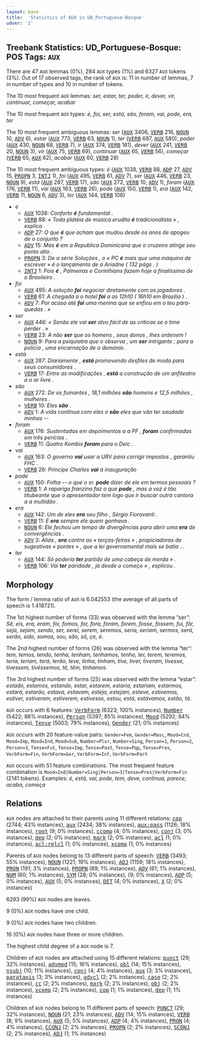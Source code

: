 ```yaml
---
layout: base
title:  'Statistics of AUX in UD_Portuguese-Bosque'
udver: '2'
---
```


## Treebank Statistics: UD_Portuguese-Bosque: POS Tags: `AUX`

There are 47 `AUX` lemmas (0%), 284 `AUX` types (1%) and 6327 `AUX` tokens (3%).
Out of 17 observed tags, the rank of `AUX` is: 11 in number of lemmas, 7 in number of types and 10 in number of tokens.

The 10 most frequent `AUX` lemmas: <em>ser, estar, ter, poder, ir, dever, vir, continuar, começar, acabar</em>

The 10 most frequent `AUX` types:  <em>é, foi, ser, está, são, foram, vai, pode, era, ter</em>

The 10 most frequent ambiguous lemmas: <em>ser</em> (<tt><a href="pt_bosque-pos-AUX.html">AUX</a></tt> 3406, <tt><a href="pt_bosque-pos-VERB.html">VERB</a></tt> 216, <tt><a href="pt_bosque-pos-NOUN.html">NOUN</a></tt> 10, <tt><a href="pt_bosque-pos-ADV.html">ADV</a></tt> 6), <em>estar</em> (<tt><a href="pt_bosque-pos-AUX.html">AUX</a></tt> 773, <tt><a href="pt_bosque-pos-VERB.html">VERB</a></tt> 63, <tt><a href="pt_bosque-pos-NOUN.html">NOUN</a></tt> 1), <em>ter</em> (<tt><a href="pt_bosque-pos-VERB.html">VERB</a></tt> 687, <tt><a href="pt_bosque-pos-AUX.html">AUX</a></tt> 580), <em>poder</em> (<tt><a href="pt_bosque-pos-AUX.html">AUX</a></tt> 430, <tt><a href="pt_bosque-pos-NOUN.html">NOUN</a></tt> 68, <tt><a href="pt_bosque-pos-VERB.html">VERB</a></tt> 7), <em>ir</em> (<tt><a href="pt_bosque-pos-AUX.html">AUX</a></tt> 374, <tt><a href="pt_bosque-pos-VERB.html">VERB</a></tt> 161), <em>dever</em> (<tt><a href="pt_bosque-pos-AUX.html">AUX</a></tt> 241, <tt><a href="pt_bosque-pos-VERB.html">VERB</a></tt> 20, <tt><a href="pt_bosque-pos-NOUN.html">NOUN</a></tt> 3), <em>vir</em> (<tt><a href="pt_bosque-pos-AUX.html">AUX</a></tt> 75, <tt><a href="pt_bosque-pos-VERB.html">VERB</a></tt> 69), <em>continuar</em> (<tt><a href="pt_bosque-pos-AUX.html">AUX</a></tt> 65, <tt><a href="pt_bosque-pos-VERB.html">VERB</a></tt> 56), <em>começar</em> (<tt><a href="pt_bosque-pos-VERB.html">VERB</a></tt> 65, <tt><a href="pt_bosque-pos-AUX.html">AUX</a></tt> 62), <em>acabar</em> (<tt><a href="pt_bosque-pos-AUX.html">AUX</a></tt> 60, <tt><a href="pt_bosque-pos-VERB.html">VERB</a></tt> 28)

The 10 most frequent ambiguous types:  <em>é</em> (<tt><a href="pt_bosque-pos-AUX.html">AUX</a></tt> 1038, <tt><a href="pt_bosque-pos-VERB.html">VERB</a></tt> 88, <tt><a href="pt_bosque-pos-ADP.html">ADP</a></tt> 27, <tt><a href="pt_bosque-pos-ADV.html">ADV</a></tt> 15, <tt><a href="pt_bosque-pos-PROPN.html">PROPN</a></tt> 3, <tt><a href="pt_bosque-pos-INTJ.html">INTJ</a></tt> 1), <em>foi</em> (<tt><a href="pt_bosque-pos-AUX.html">AUX</a></tt> 495, <tt><a href="pt_bosque-pos-VERB.html">VERB</a></tt> 61, <tt><a href="pt_bosque-pos-ADV.html">ADV</a></tt> 7), <em>ser</em> (<tt><a href="pt_bosque-pos-AUX.html">AUX</a></tt> 446, <tt><a href="pt_bosque-pos-VERB.html">VERB</a></tt> 23, <tt><a href="pt_bosque-pos-NOUN.html">NOUN</a></tt> 9), <em>está</em> (<tt><a href="pt_bosque-pos-AUX.html">AUX</a></tt> 287, <tt><a href="pt_bosque-pos-VERB.html">VERB</a></tt> 17), <em>são</em> (<tt><a href="pt_bosque-pos-AUX.html">AUX</a></tt> 272, <tt><a href="pt_bosque-pos-VERB.html">VERB</a></tt> 10, <tt><a href="pt_bosque-pos-ADV.html">ADV</a></tt> 1), <em>foram</em> (<tt><a href="pt_bosque-pos-AUX.html">AUX</a></tt> 176, <tt><a href="pt_bosque-pos-VERB.html">VERB</a></tt> 11), <em>vai</em> (<tt><a href="pt_bosque-pos-AUX.html">AUX</a></tt> 163, <tt><a href="pt_bosque-pos-VERB.html">VERB</a></tt> 26), <em>pode</em> (<tt><a href="pt_bosque-pos-AUX.html">AUX</a></tt> 150, <tt><a href="pt_bosque-pos-VERB.html">VERB</a></tt> 1), <em>era</em> (<tt><a href="pt_bosque-pos-AUX.html">AUX</a></tt> 142, <tt><a href="pt_bosque-pos-VERB.html">VERB</a></tt> 11, <tt><a href="pt_bosque-pos-NOUN.html">NOUN</a></tt> 6, <tt><a href="pt_bosque-pos-ADV.html">ADV</a></tt> 3), <em>ter</em> (<tt><a href="pt_bosque-pos-AUX.html">AUX</a></tt> 144, <tt><a href="pt_bosque-pos-VERB.html">VERB</a></tt> 106)


* <em>é</em>
  * <tt><a href="pt_bosque-pos-AUX.html">AUX</a></tt> 1038: <em>Conforto <b>é</b> fundamental .</em>
  * <tt><a href="pt_bosque-pos-VERB.html">VERB</a></tt> 88: <em>« Toda platéia de música erudita <b>é</b> tradicionalista » , explica .</em>
  * <tt><a href="pt_bosque-pos-ADP.html">ADP</a></tt> 27: <em>O que <b>é</b> que acham que mudou desde os anos de apogeu de o conjunto ?</em>
  * <tt><a href="pt_bosque-pos-ADV.html">ADV</a></tt> 15: <em>Mas <b>é</b> em a Republica Dominicana que o cruzeiro atinge seu ponto alto .</em>
  * <tt><a href="pt_bosque-pos-PROPN.html">PROPN</a></tt> 3: <em>De a série Soluções , o « PC <b>é</b> mais que uma máquina de escrever » é o lançamento de a Ariadne ( 132 págs . )</em>
  * <tt><a href="pt_bosque-pos-INTJ.html">INTJ</a></tt> 1: <em>Pois <b>é</b> , Palmeiras e Corinthians fazem hoje a finalíssima de o Brasileiro .</em>
* <em>foi</em>
  * <tt><a href="pt_bosque-pos-AUX.html">AUX</a></tt> 495: <em>A solução <b>foi</b> negociar diretamente com os jogadores .</em>
  * <tt><a href="pt_bosque-pos-VERB.html">VERB</a></tt> 61: <em>A chegada a o hotel <b>foi</b> a as 12h10 ( 16h10 em Brasília ) .</em>
  * <tt><a href="pt_bosque-pos-ADV.html">ADV</a></tt> 7: <em>Por acaso até <b>foi</b> uma menina que se enfiou em o teu pára-quedas . »</em>
* <em>ser</em>
  * <tt><a href="pt_bosque-pos-AUX.html">AUX</a></tt> 446: <em>« Senão ele vai <b>ser</b> alvo fácil de as críticas se o time perder . »</em>
  * <tt><a href="pt_bosque-pos-VERB.html">VERB</a></tt> 23: <em>A não <b>ser</b> que os homens , seus donos , lhes ordenem !</em>
  * <tt><a href="pt_bosque-pos-NOUN.html">NOUN</a></tt> 9: <em>Para a psiquiatra que o observa , um <b>ser</b> intrigante ; para a polícia , uma encarnação de o demónio .</em>
* <em>está</em>
  * <tt><a href="pt_bosque-pos-AUX.html">AUX</a></tt> 287: <em>Diariamente , <b>está</b> promovendo desfiles de moda para seus consumidores .</em>
  * <tt><a href="pt_bosque-pos-VERB.html">VERB</a></tt> 17: <em>Entre as modificações , <b>está</b> a construção de um anfiteatro a o ar livre .</em>
* <em>são</em>
  * <tt><a href="pt_bosque-pos-AUX.html">AUX</a></tt> 272: <em>De os fumantes , 18,1 milhões <b>são</b> homens e 12,5 milhões , mulheres .</em>
  * <tt><a href="pt_bosque-pos-VERB.html">VERB</a></tt> 10: <em>Eles <b>são</b> .</em>
  * <tt><a href="pt_bosque-pos-ADV.html">ADV</a></tt> 1: <em>A vida continua com eles e <b>são</b> eles que vão ter saudade minhas --</em>
* <em>foram</em>
  * <tt><a href="pt_bosque-pos-AUX.html">AUX</a></tt> 176: <em>Sustentadas em depoimentos a a PF , <b>foram</b> confirmadas em três perícias .</em>
  * <tt><a href="pt_bosque-pos-VERB.html">VERB</a></tt> 11: <em>Quatro Kombis <b>foram</b> para o Deic .</em>
* <em>vai</em>
  * <tt><a href="pt_bosque-pos-AUX.html">AUX</a></tt> 163: <em>O governo <b>vai</b> usar a URV para corrigir impostos , garantiu FHC .</em>
  * <tt><a href="pt_bosque-pos-VERB.html">VERB</a></tt> 26: <em>Príncipe Charles <b>vai</b> a inauguração</em>
* <em>pode</em>
  * <tt><a href="pt_bosque-pos-AUX.html">AUX</a></tt> 150: <em>Folha -- o que o sr. <b>pode</b> dizer de ele em termos pessoais ?</em>
  * <tt><a href="pt_bosque-pos-VERB.html">VERB</a></tt> 1: <em>A rapariga franzina faz o que <b>pode</b> , mas a voz é tão titubeante que o apresentador tem logo que ir buscar outra cantora a a multidão .</em>
* <em>era</em>
  * <tt><a href="pt_bosque-pos-AUX.html">AUX</a></tt> 142: <em>Um de eles <b>era</b> seu filho , Sérgio Fioravanti .</em>
  * <tt><a href="pt_bosque-pos-VERB.html">VERB</a></tt> 11: <em>E <b>era</b> sempre ele quem ganhava .</em>
  * <tt><a href="pt_bosque-pos-NOUN.html">NOUN</a></tt> 6: <em>Ele fechou um tempo de divergências para abrir uma <b>era</b> de convergências .</em>
  * <tt><a href="pt_bosque-pos-ADV.html">ADV</a></tt> 3: <em>Aliás , <b>era</b> contra as « terças-feiras » , propiciadoras de sugestivas « pontes » , que a lei governamental mais se batia ...</em>
* <em>ter</em>
  * <tt><a href="pt_bosque-pos-AUX.html">AUX</a></tt> 144: <em>Só poderia <b>ter</b> partido de uma cabeça de merda » .</em>
  * <tt><a href="pt_bosque-pos-VERB.html">VERB</a></tt> 106: <em>Vai <b>ter</b> paridade , já desde o começo » , explicou .</em>

## Morphology

The form / lemma ratio of `AUX` is 6.042553 (the average of all parts of speech is 1.418721).

The 1st highest number of forms (33) was observed with the lemma “ser”: <em>Sê, eis, era, eram, foi, fomos, for, fora, foram, forem, fosse, fossem, fui, fôr, seja, sejam, sendo, ser, serei, serem, seremos, seria, seriam, sermos, será, serão, sido, somos, sou, são, sô, çe, é</em>.

The 2nd highest number of forms (26) was observed with the lemma “ter”: <em>tem, temos, tendo, tenha, tenham, tenhamos, tenho, ter, terem, teremos, teria, teriam, terá, terão, teve, tinha, tinham, tive, tiver, tiveram, tivesse, tivessem, tivéssemos, tê, têm, tínhamos</em>.

The 3rd highest number of forms (25) was observed with the lemma “estar”: <em>estado, estamos, estando, estar, estarem, estaria, estariam, estarmos, estará, estarão, estava, estavam, esteja, estejam, esteve, estivemos, estiver, estiveram, estiverem, estivesse, estou, está, estávamos, estão, tá</em>.

`AUX` occurs with 6 features: <tt><a href="pt_bosque-feat-VerbForm.html">VerbForm</a></tt> (6323; 100% instances), <tt><a href="pt_bosque-feat-Number.html">Number</a></tt> (5422; 86% instances), <tt><a href="pt_bosque-feat-Person.html">Person</a></tt> (5397; 85% instances), <tt><a href="pt_bosque-feat-Mood.html">Mood</a></tt> (5292; 84% instances), <tt><a href="pt_bosque-feat-Tense.html">Tense</a></tt> (5003; 79% instances), <tt><a href="pt_bosque-feat-Gender.html">Gender</a></tt> (21; 0% instances)

`AUX` occurs with 20 feature-value pairs: `Gender=Fem`, `Gender=Masc`, `Mood=Cnd`, `Mood=Imp`, `Mood=Ind`, `Mood=Sub`, `Number=Plur`, `Number=Sing`, `Person=1`, `Person=2`, `Person=3`, `Tense=Fut`, `Tense=Imp`, `Tense=Past`, `Tense=Pqp`, `Tense=Pres`, `VerbForm=Fin`, `VerbForm=Ger`, `VerbForm=Inf`, `VerbForm=Part`

`AUX` occurs with 51 feature combinations.
The most frequent feature combination is `Mood=Ind|Number=Sing|Person=3|Tense=Pres|VerbForm=Fin` (2141 tokens).
Examples: <em>é, está, vai, pode, tem, deve, continua, parece, acaba, começa</em>


## Relations

`AUX` nodes are attached to their parents using 11 different relations: <tt><a href="pt_bosque-dep-cop.html">cop</a></tt> (2744; 43% instances), <tt><a href="pt_bosque-dep-aux.html">aux</a></tt> (2434; 38% instances), <tt><a href="pt_bosque-dep-aux-pass.html">aux:pass</a></tt> (1126; 18% instances), <tt><a href="pt_bosque-dep-root.html">root</a></tt> (9; 0% instances), <tt><a href="pt_bosque-dep-ccomp.html">ccomp</a></tt> (4; 0% instances), <tt><a href="pt_bosque-dep-conj.html">conj</a></tt> (3; 0% instances), <tt><a href="pt_bosque-dep-dep.html">dep</a></tt> (2; 0% instances), <tt><a href="pt_bosque-dep-mark.html">mark</a></tt> (2; 0% instances), <tt><a href="pt_bosque-dep-acl.html">acl</a></tt> (1; 0% instances), <tt><a href="pt_bosque-dep-acl-relcl.html">acl:relcl</a></tt> (1; 0% instances), <tt><a href="pt_bosque-dep-xcomp.html">xcomp</a></tt> (1; 0% instances)

Parents of `AUX` nodes belong to 13 different parts of speech: <tt><a href="pt_bosque-pos-VERB.html">VERB</a></tt> (3493; 55% instances), <tt><a href="pt_bosque-pos-NOUN.html">NOUN</a></tt> (1221; 19% instances), <tt><a href="pt_bosque-pos-ADJ.html">ADJ</a></tt> (1159; 18% instances), <tt><a href="pt_bosque-pos-PRON.html">PRON</a></tt> (191; 3% instances), <tt><a href="pt_bosque-pos-PROPN.html">PROPN</a></tt> (89; 1% instances), <tt><a href="pt_bosque-pos-ADV.html">ADV</a></tt> (61; 1% instances), <tt><a href="pt_bosque-pos-NUM.html">NUM</a></tt> (60; 1% instances), <tt><a href="pt_bosque-pos-SYM.html">SYM</a></tt> (28; 0% instances),  (9; 0% instances), <tt><a href="pt_bosque-pos-ADP.html">ADP</a></tt> (5; 0% instances), <tt><a href="pt_bosque-pos-AUX.html">AUX</a></tt> (5; 0% instances), <tt><a href="pt_bosque-pos-DET.html">DET</a></tt> (4; 0% instances), <tt><a href="pt_bosque-pos-X.html">X</a></tt> (2; 0% instances)

6293 (99%) `AUX` nodes are leaves.

9 (0%) `AUX` nodes have one child.

9 (0%) `AUX` nodes have two children.

16 (0%) `AUX` nodes have three or more children.

The highest child degree of a `AUX` node is 7.

Children of `AUX` nodes are attached using 15 different relations: <tt><a href="pt_bosque-dep-punct.html">punct</a></tt> (29; 32% instances), <tt><a href="pt_bosque-dep-advmod.html">advmod</a></tt> (15; 16% instances), <tt><a href="pt_bosque-dep-obl.html">obl</a></tt> (14; 15% instances), <tt><a href="pt_bosque-dep-nsubj.html">nsubj</a></tt> (10; 11% instances), <tt><a href="pt_bosque-dep-conj.html">conj</a></tt> (4; 4% instances), <tt><a href="pt_bosque-dep-aux.html">aux</a></tt> (3; 3% instances), <tt><a href="pt_bosque-dep-parataxis.html">parataxis</a></tt> (3; 3% instances), <tt><a href="pt_bosque-dep-advcl.html">advcl</a></tt> (2; 2% instances), <tt><a href="pt_bosque-dep-case.html">case</a></tt> (2; 2% instances), <tt><a href="pt_bosque-dep-cc.html">cc</a></tt> (2; 2% instances), <tt><a href="pt_bosque-dep-mark.html">mark</a></tt> (2; 2% instances), <tt><a href="pt_bosque-dep-obj.html">obj</a></tt> (2; 2% instances), <tt><a href="pt_bosque-dep-xcomp.html">xcomp</a></tt> (2; 2% instances), <tt><a href="pt_bosque-dep-cop.html">cop</a></tt> (1; 1% instances), <tt><a href="pt_bosque-dep-dep.html">dep</a></tt> (1; 1% instances)

Children of `AUX` nodes belong to 11 different parts of speech: <tt><a href="pt_bosque-pos-PUNCT.html">PUNCT</a></tt> (29; 32% instances), <tt><a href="pt_bosque-pos-NOUN.html">NOUN</a></tt> (21; 23% instances), <tt><a href="pt_bosque-pos-ADV.html">ADV</a></tt> (14; 15% instances), <tt><a href="pt_bosque-pos-VERB.html">VERB</a></tt> (8; 9% instances), <tt><a href="pt_bosque-pos-AUX.html">AUX</a></tt> (5; 5% instances), <tt><a href="pt_bosque-pos-ADP.html">ADP</a></tt> (4; 4% instances), <tt><a href="pt_bosque-pos-PRON.html">PRON</a></tt> (4; 4% instances), <tt><a href="pt_bosque-pos-CCONJ.html">CCONJ</a></tt> (2; 2% instances), <tt><a href="pt_bosque-pos-PROPN.html">PROPN</a></tt> (2; 2% instances), <tt><a href="pt_bosque-pos-SCONJ.html">SCONJ</a></tt> (2; 2% instances), <tt><a href="pt_bosque-pos-ADJ.html">ADJ</a></tt> (1; 1% instances)

